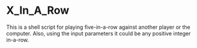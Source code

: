 # X_In_A_Row
This is a shell script for playing five-in-a-row against another player or the computer. Also, using the input parameters it could be any positive integer in-a-row.
